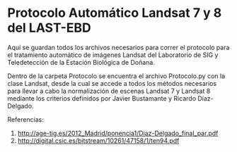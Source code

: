 ﻿# Protocolo Automático Landsat 7 y 8 del LAST-EBD

Aquí se guardan todos los archivos necesarios para correr el protocolo para el tratamiento automático de imágenes Landsat del Laboratorio de SIG y Teledetección de la Estación Biológica de Doñana.

Dentro de la carpeta Protocolo se encuentra el archivo Protocolo.py con la clase Landsat, desde la cual se accede a todos los métodos necesarios para llevar a cabo la normalización de escenas Landsat 7 y Landsat 8 mediante los criterios definidos por Javier Bustamante y Ricardo Díaz-Delgado.

Referencias: 

1) http://age-tig.es/2012_Madrid/ponencia1/Diaz-Delgado_final_par.pdf
2) http://digital.csic.es/bitstream/10261/47158/1/ten94.pdf






